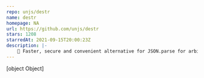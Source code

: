 ```yaml
---
repo: unjs/destr
name: destr
homepage: NA
url: https://github.com/unjs/destr
stars: 1208
starredAt: 2021-09-15T20:00:23Z
description: |-
    🚀 Faster, secure and convenient alternative for JSON.parse for arbitrary inputs
---
```


[object Object]
